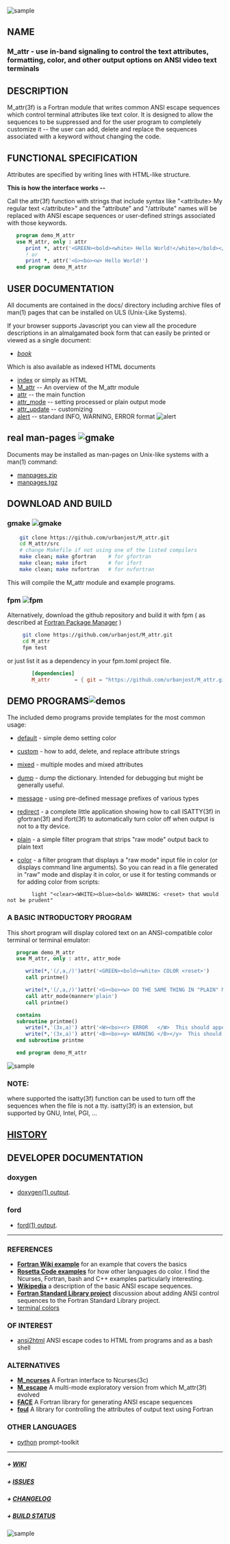 ![sample](docs/images/snap3.gif)

## NAME

### M_attr - use in-band signaling to control the text attributes, formatting, color, and other output options on ANSI video text terminals

## DESCRIPTION

   M_attr(3f) is a Fortran module that writes common ANSI escape
   sequences which control terminal attributes like text color. It is
   designed to allow the sequences to be suppressed and for the user
   program to completely customize it -- the user can add, delete and
   replace the sequences associated with a keyword without changing
   the code.

## FUNCTIONAL SPECIFICATION

   Attributes are specified by writing lines with HTML-like structure.

   **This is how the interface works --**

   Call the attr(3f) function with strings that include syntax like
   "\<attribute\> My regular text \</attribute\>" and the "attribute"
   and "/attribute" names will be replaced with ANSI escape sequences or
   user-defined strings associated with those keywords.
```fortran
   program demo_M_attr
   use M_attr, only : attr
      print *, attr('<GREEN><bold><white> Hello World!</white></bold></GREEN><reset>')
      ! or
      print *, attr('<G><bo><w> Hello World!')
   end program demo_M_attr
```

## USER DOCUMENTATION

All documents are contained in the docs/ directory including
archive files of man(1) pages that can be installed on ULS
(Unix-Like Systems).

If your browser supports Javascript you can view all the procedure
descriptions in an almalgamated book form that can easily be printed
or viewed as a single document:
   - [_book_](https://urbanjost.github.io/M_attr/BOOK_M_attr.html)

Which is also available as indexed HTML documents
   - [index](https://urbanjost.github.io/M_attr/man3.html) 
or simply as HTML
   - [M_attr](https://urbanjost.github.io/M_attr/M_attr.3m_attr.html)  -- An overview of the M_attr module
   - [attr](https://urbanjost.github.io/M_attr/attr.3m_attr.html)  -- the main function
   - [attr_mode](https://urbanjost.github.io/M_attr/attr_mode.3m_attr.html)  -- setting processed or plain output mode
   - [attr_update](https://urbanjost.github.io/M_attr/attr_update.3m_attr.html)  -- customizing
   - [alert](https://urbanjost.github.io/M_attr/alert.3m_attr.html)  -- standard INFO, WARNING, ERROR format ![alert](docs/images/alert.gif)

## real man-pages ![gmake](docs/images/manpages.gif)

Documents may be installed as man-pages on Unix-like systems with a man(1) command:

   + [manpages.zip](https://urbanjost.github.io/M_attr/manpages.zip)
   + [manpages.tgz](https://urbanjost.github.io/M_attr/manpages.tgz)

## DOWNLOAD AND BUILD

### gmake ![gmake](docs/images/gnu.gif)

   ```bash
       git clone https://github.com/urbanjost/M_attr.git
       cd M_attr/src
       # change Makefile if not using one of the listed compilers
       make clean; make gfortran    # for gfortran
       make clean; make ifort       # for ifort
       make clean; make nvfortran   # for nvfortran
   ```
   This will compile the M_attr module and example programs.

### fpm ![fpm](docs/images/fpm_logo.gif)

   Alternatively, download the github repository and build it with
   fpm ( as described at [Fortran Package Manager](https://github.com/fortran-lang/fpm) )

   ```bash
        git clone https://github.com/urbanjost/M_attr.git
        cd M_attr
        fpm test
   ```

   or just list it as a dependency in your fpm.toml project file.

```toml
        [dependencies]
        M_attr        = { git = "https://github.com/urbanjost/M_attr.git" }
```

## DEMO PROGRAMS![demos](docs/images/demo.gif)
The included demo programs provide templates for the most common usage:

- [default](test/default.f90) - simple demo setting color
- [custom](test/custom.f90) - how to add, delete, and replace attribute strings
- [mixed](test/mixed.f90) - multiple modes and mixed attributes

- [dump](test/dump.f90) - dump the dictionary. Intended for debugging but might be generally useful.

- [message](test/message.f90) - using pre-defined message prefixes of various types

- [redirect](app/redirect.f90) - a complete little application showing how to call ISATTY(3f) in
                                 gfortran(3f) and ifort(3f) to automatically turn color off when output
                                 is not to a tty device.
- [plain](app/plain.f90) - a simple filter program that strips "raw mode" output back to plain text

- [color](app/light.f90) - a filter program that displays a "raw mode" input file in color
                            (or displays command line arguments). So you
                            can read in a file generated in "raw" mode
                            and display it in color, or use it for testing
                            commands or for adding color from scripts:
```text
        light "<clear><WHITE><blue><bold> WARNING: <reset> that would not be prudent"
```
### A BASIC INTRODUCTORY PROGRAM

This short program will display colored text on an ANSI-compatible color terminal
or terminal emulator:

```fortran
   program demo_M_attr
   use M_attr, only : attr, attr_mode

      write(*,'(/,a,/)')attr('<GREEN><bold><white> COLOR <reset>')
      call printme()

      write(*,'(/,a,/)')attr('<G><bo><w> DO THE SAME THING IN "PLAIN" MODE')
      call attr_mode(manner='plain')
      call printme()

   contains
   subroutine printme()
      write(*,'(3x,a)') attr('<W><bo><r> ERROR   </W>  This should appear as red text</y>')
      write(*,'(3x,a)') attr('<B><bo><y> WARNING </B></y>  This should appear as default text')
   end subroutine printme

   end program demo_M_attr
```
![sample](docs/images/snap1.gif)

### NOTE:
   where supported the isatty(3f) function can be used to turn off the sequences when the file is
   not a tty.  isatty(3f) is an extension, but supported by GNU, Intel, PGI, ...

## [HISTORY](HISTORY.md)

## DEVELOPER DOCUMENTATION
### doxygen

- [doxygen(1) output](https://urbanjost.github.io/M_attr/doxygen_out/html/index.html).

### ford

- [ford(1) output](https://urbanjost.github.io/M_attr/fpm-ford/index.html).
---
### REFERENCES
* [**Fortran Wiki example**](http://fortranwiki.org/fortran/show/ansi_colors) for an example that covers the basics
* [**Rosetta Code examples**](https://rosettacode.org/wiki/Terminal_control/Coloured_text) for how other languages do color.
  I find the Ncurses, Fortran, bash and C++ examples particularly interesting.
* [**Wikipedia**](https://en.wikipedia.org/wiki/ANSI_escape_code) a description of the basic ANSI escape sequences.
* [**Fortran Standard Library project**](https://github.com/fortran-lang/stdlib/issues/229) discussion about
  adding ANSI control sequences to the Fortran Standard Library project.
* [terminal colors](http://www.pixelbeat.org/docs/terminal_colours/)

### OF INTEREST
* [ansi2html](https://github.com/ralphbean/ansi2html) ANSI escape codes to HTML from programs and as a bash shell

### ALTERNATIVES
* [**M_ncurses**](https://github.com/urbanjost/M_ncurses) A Fortran interface to Ncurses(3c)
* [**M_escape**](https://github.com/urbanjost/M_escape) A multi-mode exploratory version from which M_attr(3f) evolved
* [**FACE**](https://github.com/szaghi/FACE) A Fortran library for generating ANSI escape sequences
* [**foul**](http://foul.sourceforge.net/) A library for controlling the attributes of output text using Fortran

### OTHER LANGUAGES

*  [python](https://python-prompt-toolkit.readthedocs.io/en/master/pages/printing_text.html#html) prompt-toolkit

---

##### + [WIKI](https://github.com/urbanjost/M_attr/wiki)
##### + [ISSUES](https://github.com/urbanjost/M_attr/issues)
##### + [CHANGELOG](docs/CHANGELOG.md)
##### + [BUILD STATUS](docs/STATUS.md)
![sample](docs/images/snap2b.gif)
